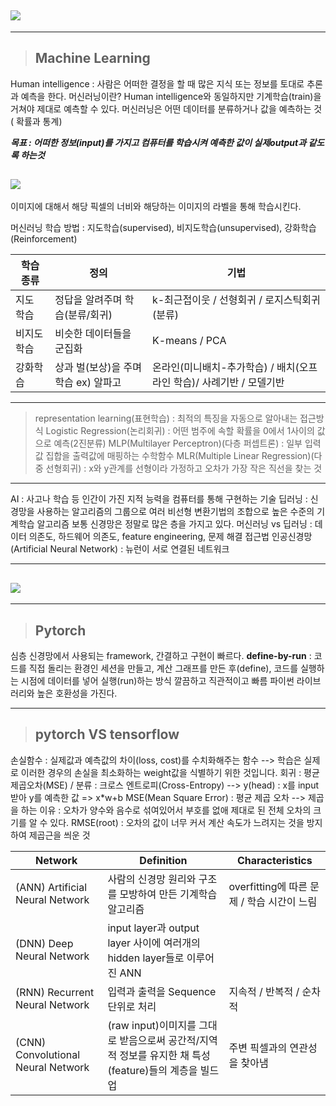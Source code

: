![](https://images.velog.io/images/mingii4922/post/89345dfe-7bf9-4b8b-bbcc-f0951168a08b/image.png)
----
----

> ## Machine Learning
Human intelligence : 사람은 어떠한 결정을 할 때 많은 지식 또는 정보를 토대로 추론과 예측을 한다.
머신러닝이란? Human intelligence와 동일하지만 기계학습(train)을 거쳐야 제대로 예측할 수 있다.
머신러닝은 어떤 데이터를 분류하거나 값을 예측하는 것 ( 확률과 통계)

_**목표 : 어떠한 정보(input)를 가지고 컴퓨터를 학습시켜 
예측한 값이 실제output과 같도록 하는것**_

![](https://images.velog.io/images/mingii4922/post/eeb2009f-835f-4b63-9e17-5e220bb0e041/image.png)
--
이미지에 대해서 해당 픽셀의 너비와 해당하는 이미지의 라벨을 통해 학습시킨다.

머신러닝 학습 방법 : 지도학습(supervised), 비지도학습(unsupervised), 강화학습(Reinforcement)

|학습 종류|정의|기법|
|---|---|---|
|지도 학습|정답을 알려주며 학습(분류/회귀)|k-최근접이웃 / 선형회귀 / 로지스틱회귀(분류)|
|비지도 학습|비슷한 데이터들을 군집화|K-means / PCA  |
|강화학습|상과 벌(보상)을 주며 학습 ex) 알파고|온라인(미니배치-추가학습) / 배치(오프라인 학습)/ 사례기반 / 모델기반|
 
---------------
> representation learning(표현학습) : 최적의 특징을 자동으로 알아내는 접근방식
Logistic Regression(논리회귀) : 어떤 범주에 속할 확률을 0에서 1사이의 값으로 예측(2진분류)
MLP(Multilayer Perceptron)(다층 퍼셉트론) : 일부 입력값 집합을 출력값에 매핑하는 수학함수
MLR(Multiple Linear Regression)(다중 선형회귀) : x와 y관계를 선형이라 가정하고 오차가 가장 작은 직선을 찾는 것

--------
AI : 사고나 학습 등 인간이 가진 지적 능력을 컴퓨터를 통해 구현하는 기술
딥러닝 : 신경망을 사용하는 알고리즘의 그룹으로 여러 비선형 변환기법의 조합으로 높은 수준의 기계학습 알고리즘
보통 신경망은 정말로 많은 층을 가지고 있다.
머신러닝 vs 딥러닝 : 데이터 의존도, 하드웨어 의존도, feature engineering, 문제 해결 접근법
인공신경망(Artificial Neural Network) : 뉴런이 서로 연결된 네트워크

----------
 
![](https://images.velog.io/images/mingii4922/post/c4d4907f-295d-48ed-a9fc-cbbc8a554f73/image.png)
--
------
> ## **Pytorch**
심층 신경망에서 사용되는 framework, 간결하고 구현이 빠르다.
**define-by-run** : 코드를 직접 돌리는 환경인 세션을 만들고, 계산 그래프를 만든 후(define), 코드를 실행하는 시점에 데이터를 넣어 실행(run)하는 방식
깔끔하고 직관적이고 빠름
파이썬 라이브러리와 높은 호환성을 가진다.

---------

> ## pytorch VS tensorflow
손실함수 : 실제값과 예측값의 차이(loss, cost)를 수치화해주는 함수
--> 학습은 실제로 이러한 경우의 손실을 최소화하는 weight값을 식별하기 위한 것입니다.
회귀 : 평균제곱오차(MSE) / 분류 : 크로스 엔트로피(Cross-Entropy)
--> y(head) : x를 input받아 y를 예측한 값 => x*w+b
MSE(Mean Square Error) : 평균 제곱 오차
--> 제곱을 하는 이유 : 오차가 양수와 음수로 섞여있어서 부호를 없애 제대로 된 전체 오차의 크기를 알 수 있다.
RMSE(root) : 오차의 값이 너무 커서 계산 속도가 느려지는 것을 방지하여 제곱근을 씌운 것

|Network|Definition|Characteristics|
|---|---|---|
|(ANN) Artificial Neural Network|사람의 신경망 원리와 구조를 모방하여 만든 기계학습 알고리즘|overfitting에 따른 문제  /  학습 시간이 느림|
|(DNN) Deep Neural Network|input layer과 output layer 사이에 여러개의 hidden layer들로 이루어진 ANN|
|(RNN) Recurrent Neural Network|입력과 출력을 Sequence단위로 처리|지속적 / 반복적 / 순차적|
|(CNN) Convolutional Neural Network|(raw input)이미지를 그대로 받음으로써 공간적/지역적 정보를 유지한 채 특성(feature)들의 계층을 빌드업|주변 픽셀과의 연관성을 찾아냄|
